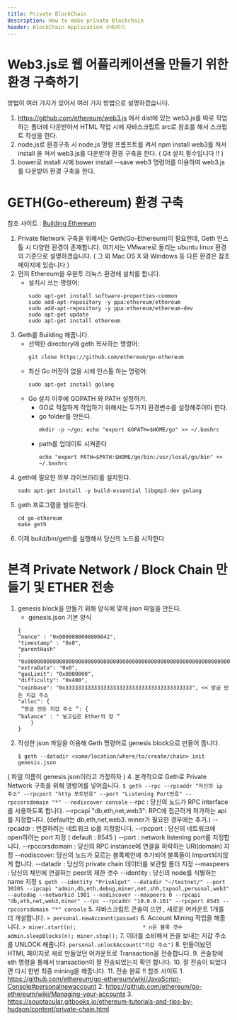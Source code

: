 ```yaml
---
title: Private BlockChain
description: How to make private blockchain
header: BlockChain Application 구축하기
---
```

# Web3.js로 웹 어플리케이션을 만들기 위한 환경 구축하기
방법이 여러 가지가 있어서 여러 가지 방법으로 설명하겠습니다.
1. https://github.com/ethereum/web3.js 에서 dist에 있는 web3.js를 따로 작업하는 폴더에 다운받아서 HTML 작업 시에 자바스크립트 src로 참조를 해서 스크립트 작성을 한다.
2. node.js로 환경구축 시 node.js 명령 프롬프트를 켜서 npm install web3를 쳐서 install
을 쳐서 web3.js를 다운받아 환경 구축을 한다.
( Git 설치 필수입니다 !! )
3. bower로 install 시에 bower install --save web3 명령어를 이용하여 web3.js를
다운받아 환경 구축을 한다.
# GETH(Go-ethereum) 환경 구축
참조 사이트 : [Building Ethereum](https://github.com/ethereum/go-ethereum/wiki/Building-Ethereum)
1. Private Network 구축을 위해서는 Geth(Go-Ethereum)이 필요한데, Geth 인스톨 시
다양한 환경이 존재합니다. 여기서는 VMware로 돌리는 ubuntu linux 환경의 기준으로
설명하겠습니다. ( 그 외 Mac OS X 와 Windows 등 다른 환경은 참조 페이지에 있습니다 )
1. 먼저 Ethereum을 우분투 리눅스 환경에 설치를 합니다.
	* 설치시 쓰는 명령어:
		```
		sudo apt-get install software-properties-common
		sudo add-apt-repository -y ppa:ethereum/ethereum
		sudo add-apt-repository -y ppa:ethereum/ethereum-dev
		sudo apt-get update
		sudo apt-get install ethereum
		```
2. Geth를 Building 해줍니다.
	* 선택한 directory에 geth 복사하는 명령어:
		```
		git clone https://github.com/ethereum/go-ethereum
		```
	* 최신 Go 버전이 없을 시에 인스톨 하는 명령어:
		```
		sudo apt-get install golang
		```
	* Go 설치 이후에 GOPATH 와 PATH 설정하기.
		- GO로 적절하게 작업하기 위해서는 두가지 환경변수를 설정해주어야 한다.
		- go folder를 만든다.
	 		```
			mkdir -p ~/go; echo "export GOPATH=$HOME/go" >> ~/.bashrc  
			```
		- path를 업데이트 시켜준다
			```
	 		echo "export PATH=$PATH:$HOME/go/bin:/usr/local/go/bin" >> ~/.bashrc
			```
3. geth에 필요한 외부 라이브러리를 설치한다.
	```
	sudo apt-get install -y build-essential libgmp3-dev golang
	```
4. geth 프로그램을 빌드한다.
	```
	cd go-ethereum
	make geth
	```
5. 이제 build/bin/geth를 실행해서 당신의 노드를 시작한다
# 본격 Private Network / Block Chain 만들기 및 ETHER 전송
1. genesis block을 만들기 위해 양식에 맞게 json 파일을 만든다.
	* genesis.json 기본 양식
	```
	{
	“nonce" : "0x0000000000000042",
	"timestamp" : "0x0",
	"parentHash"
	: "0x0000000000000000000000000000000000000000000000000000000000000000",
	"extraData": "0x0",
	"gasLimit": "0x8000000",
	"difficulty": "0x400",
	"coinbase": "0x3333333333333333333333333333333333333333", << 방금 만든 지갑 주소
	"alloc": {
	 “방금 만든 지갑 주소 “: {
	“balance" : " 넣고싶은 Ether의 양 ”
	    }
	}
	```
2. 작성한 json 파일을 이용해 Geth 명령어로 genesis block으로 만들어 줍니다.
	```
	$ geth --datadir <some/location/where/to/create/chain> init genesis.json
	```
( 파일 이름이 genesis.json이라고 가정하자 )
4. 본격적으로 Geth로 Private Network 구축을 위해 명령어를 넣어줍니다.
	```
	$ geth --rpc --rpcaddr "자신의 ip 주소" --rpcport "http 포트번호" --port "Listening Port번호" --rpccorsdomain "*" --nodiscover console
	```
	--rpc : 당신의 노드가 RPC interface를 사용하도록 합니다.
	--rpcapi "db,eth,net,web3": RPC에 접근하게 허가하는 api를 지정합니다. (default는 db,eth,net,web3. miner가 필요한 경우에는 추가.)
 	--rpcaddr : 연결하려는 네트워크 ip를 지정합니다.
	--rpcport : 당신의 네트워크에 open하려는 port 지정 ( default : 8545 )
	--port : network listening port를 지정합니다.
	--rpccorsdomain : 당신의 RPC instance에 연결을 허락하는 URl(domain) 지정
	--nodiscover: 당신의 노드가 모르는 블록체인에 추가되어 블록들이 Import되지않게 합니다.
	--datadir : 당신의 private chain 데이터를 보관할 폴더 지정
	--maxpeers : 당신의 체인에 연결하는 peer의 제한 갯수
	--identity : 당신의 node를 식별하는 name 지정
	```
	$ geth --identity "PrivAlgot" --datadir "~/testnet/" --port 30305 --ipcapi "admin,db,eth,debug,miner,net,shh,txpool,personal,web3" --autodag --networkid 1901 --nodiscover --maxpeers 0 --rpcapi "db,eth,net,web3,miner" --rpc --rpcaddr "10.0.0.101" --rpcport 8545 --rpccorsdomain "*" console
	```
	5. 자바스크립트 콘솔이 뜨면 , 새로운 어카운트 1개를 더 개설합니다.
	```
	> personal.newAccount(passwd)
	```
6. Account Mining 작업을 해줍니다.
	```
	> miner.start(n);                     * n은 블록 갯수
	  admin.sleepBlocks(n);
	  miner.stop();
	```
7. 이더를 소비해서 돈을 보내는 지갑 주소를 UNLOCK 해줍니다.
	```
	personal.unlockAccount("지갑 주소")
	```
8. 만들어놨던 HTML 페이지로 새로 만들었던 어카운트로 Transaction을 전송합니다.
9. 콘솔창에 eth 명령을 통해서 transaction이 잘 전송되었는지 확인 합니다.
10. 잘 전송이 되었다면 다시 한번 최종 mining을 해줍니다.
11. 전송 완료 !!
참조 사이트
1.
https://github.com/ethereum/go-ethereum/wiki/JavaScript-Console#personalnewaccount
2.
https://github.com/ethereum/go-ethereum/wiki/Managing-your-accounts
3.
https://souptacular.gitbooks.io/ethereum-tutorials-and-tips-by-hudson/content/private-chain.html

